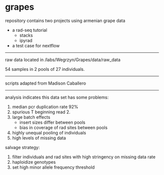 # grapes

repository contains two projects using armenian grape data
- a rad-seq tutorial 
	- stacks
	- ipyrad
- a test case for nextflow

___

raw data located in /labs/Wegrzyn/Grapes/data/raw_data

54 samples in 2 pools of 27 individuals. 

___

scripts adapted from Madison Caballero

___

analysis indicates this data set has some problems:

1. median pcr duplication rate 92%
2. spurious T beginning read 2. 
3. large batch effects
	- insert sizes differ between pools
	- bias in coverage of rad sites between pools
4. highly unequal pooling of individuals
5. high levels of missing data

salvage strategy:

1. filter individuals and rad sites with high stringency on missing data rate
2. haploidize genotypes
3. set high minor allele frequency threshold
